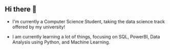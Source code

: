 ## Hi there 👋

- I'm currently a Computer Science Student, taking the data science track offered by my university!

- I am currently learning a lot of things, focusing on SQL, PowerBI, Data Analysis using Python, and Machine Learning.
<!--
**kentzchavez/kentzchavez** is a ✨ _special_ ✨ repository because its `README.md` (this file) appears on your GitHub profile.

Here are some ideas to get you started:

- 🔭 I’m currently working on ...
- 🌱 I’m currently learning ...
- 👯 I’m looking to collaborate on ...
- 🤔 I’m looking for help with ...
- 💬 Ask me about ...
- 📫 How to reach me: ...
- 😄 Pronouns: ...
- ⚡ Fun fact: ...
-->
